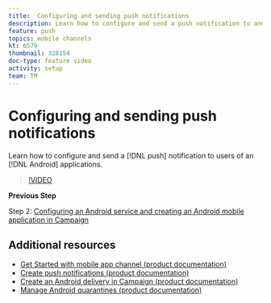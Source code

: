 ```yaml
---
title:  Configuring and sending push notifications 
description: Learn how to configure and send a push notification to android app users.
feature: push
topics: mobile channels
kt: 6579
thumbnail: 328154
doc-type: feature video
activity: setup
team: TM
---
```


# Configuring and sending push notifications 

Learn how to configure and send a [!DNL push] notification to users of an [!DNL Android] applications.

>[!VIDEO](https://video.tv.adobe.com/v/328154?quality=12)

**Previous Step**

Step 2: [Configuring an Android service and creating an Android mobile application in Campaign](/help/tutorial-getting-started-with-push-notifications-for-android/configuring-an-android-service-in-campaign.md)

## Additional resources

* [Get Started with mobile app channel (product documentation)](https://experienceleague.adobe.com/docs/campaign-classic/using/sending-messages/sending-push-notifications/about-mobile-app-channel.html#about-mobile-app-channel)
* [Create push notifications (product documentation)](https://experienceleague.adobe.com/docs/campaign-classic/using/sending-messages/sending-push-notifications/creating-notifications.html#sending-messages)
* [Create an Android delivery in Campaign (product documentation)](https://experienceleague.adobe.com/docs/campaign-classic/using/sending-messages/sending-push-notifications/configure-the-mobile-app/configuring-the-mobile-application-android.html#creating-android-delivery) 
* [Manage Android quarantines (product documentation)](https://experienceleague.adobe.com/docs/campaign-classic/using/sending-messages/monitoring-deliveries/understanding-quarantine-management.html#android-quarantine)
